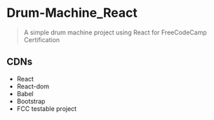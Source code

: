 # Drum-Machine_React
> A simple drum machine project using React for FreeCodeCamp Certification

## CDNs
- React
- React-dom
- Babel
- Bootstrap
- FCC testable project
